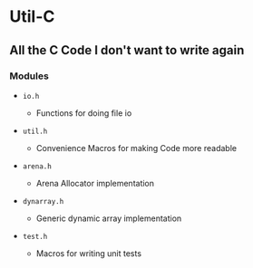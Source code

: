 # Util-C

## All the C Code I don't want to write again

### Modules

- `io.h`
  - Functions for doing file io

- `util.h`
  - Convenience Macros for making Code more readable

- `arena.h`
  - Arena Allocator implementation

- `dynarray.h`
  - Generic dynamic array implementation

- `test.h`
  - Macros for writing unit tests
